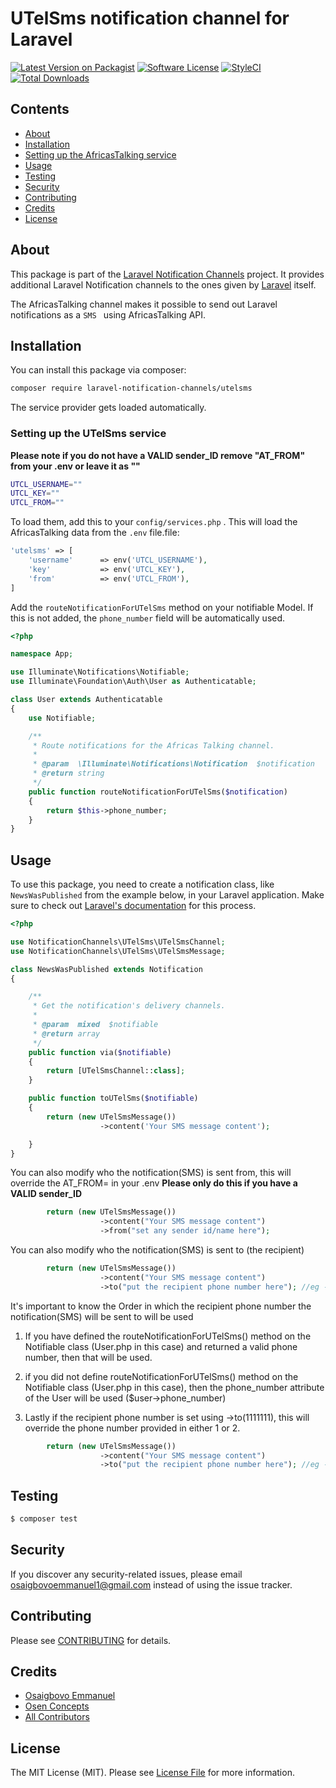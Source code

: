 # UTelSms notification channel for Laravel

[![Latest Version on Packagist](https://img.shields.io/packagist/v/laravel-notification-channels/africastalking.svg?style=flat-square)](https://packagist.org/packages/laravel-notification-channels/africastalking)
[![Software License](https://img.shields.io/badge/license-MIT-brightgreen.svg?style=flat-square)](LICENSE.md)
[![StyleCI](https://styleci.io/repos/247548130/shield)](https://styleci.io/repos/209406724)
[![Total Downloads](https://img.shields.io/packagist/dt/laravel-notification-channels/africastalking.svg?style=flat-square)](https://packagist.org/packages/laravel-notification-channels/africastalking)


## Contents

- [About](#about)
- [Installation](#installation)
- [Setting up the AfricasTalking service](#setting-up-the-utelsms-service)
- [Usage](#usage)
- [Testing](#testing)
- [Security](#security)
- [Contributing](#contributing)
- [Credits](#credits)
- [License](#license)

## About

This package is part of the [Laravel Notification Channels](http://laravel-notification-channels.com/) project. It provides additional Laravel Notification channels to the ones given by [Laravel](https://laravel.com/docs/master/notifications) itself.

The AfricasTalking channel makes it possible to send out Laravel notifications as a `SMS ` using AfricasTalking API.

## Installation

You can install this package via composer:

``` bash
composer require laravel-notification-channels/utelsms
```

The service provider gets loaded automatically.

### Setting up the UTelSms service



**Please note if you do not have a VALID sender_ID remove "AT_FROM" from your .env or leave it as ""**


```bash
UTCL_USERNAME=""
UTCL_KEY=""
UTCL_FROM=""
```

To load them, add this to your `config/services.php` . This will load the AfricasTalking  data from the `.env` file.file:

```php
'utelsms' => [
    'username'      => env('UTCL_USERNAME'),
    'key'           => env('UTCL_KEY'),
    'from'          => env('UTCL_FROM'),
]
```

Add the `routeNotificationForUTelSms` method on your notifiable Model. If this is not added,
the `phone_number` field will be automatically used.  

```php
<?php

namespace App;

use Illuminate\Notifications\Notifiable;
use Illuminate\Foundation\Auth\User as Authenticatable;

class User extends Authenticatable
{
    use Notifiable;

    /**
     * Route notifications for the Africas Talking channel.
     *
     * @param  \Illuminate\Notifications\Notification  $notification
     * @return string
     */
    public function routeNotificationForUTelSms($notification)
    {
        return $this->phone_number;
    }
}
```


## Usage


To use this package, you need to create a notification class, like `NewsWasPublished` from the example below, in your Laravel application. Make sure to check out [Laravel's documentation](https://laravel.com/docs/master/notifications) for this process.


```php
<?php

use NotificationChannels\UTelSms\UTelSmsChannel;
use NotificationChannels\UTelSms\UTelSmsMessage;

class NewsWasPublished extends Notification
{

    /**
     * Get the notification's delivery channels.
     *
     * @param  mixed  $notifiable
     * @return array
     */
    public function via($notifiable)
    {
        return [UTelSmsChannel::class];
    }

    public function toUTelSms($notifiable)
    {
		return (new UTelSmsMessage())
                    ->content('Your SMS message content');

    }
}
```
You can also modify who the notification(SMS) is sent from, this will override the AT_FROM= in your .env
**Please only do this if you have a VALID sender_ID**

``` php
        return (new UTelSmsMessage())
                    ->content("Your SMS message content")
                    ->from("set any sender id/name here");
```

You can also modify who the notification(SMS) is sent to (the recipient)

``` php
        return (new UTelSmsMessage())
                    ->content("Your SMS message content")
                    ->to("put the recipient phone number here"); //eg ->to(1111111111)
```
It's important to know the Order in which the recipient phone number the notification(SMS) will be sent to will be used

1) If you have defined the routeNotificationForUTelSms() method on the Notifiable class (User.php in this case) and returned a valid phone number, then that will be used.

2) if you did not define routeNotificationForUTelSms() method on the Notifiable class (User.php in this case), then the phone_number attribute of the User will be used ($user->phone_number)

3) Lastly if the recipient phone number is set using ->to(1111111), this will override the phone number provided in either 1 or 2.

``` php
        return (new UTelSmsMessage())
                    ->content("Your SMS message content")
                    ->to("put the recipient phone number here"); //eg ->to(11111111)
```

## Testing

``` bash
$ composer test
```

## Security

If you discover any security-related issues, please email osaigbovoemmanuel1@gmail.com instead of using the issue tracker.

## Contributing

Please see [CONTRIBUTING](CONTRIBUTING.md) for details.

## Credits

- [Osaigbovo Emmanuel](https://github.com/ossycodes)
- [Osen Concepts](https://github.com/osenco)
- [All Contributors](../../contributors)

## License

The MIT License (MIT). Please see [License File](LICENSE.md) for more information.